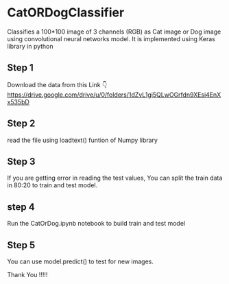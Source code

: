 # CatORDogClassifier
Classifies a 100*100 image of 3 channels (RGB) as Cat image or Dog image using convolutional neural networks model. It is implemented using Keras library in python


## Step 1
Download the data from this Link 👇
https://drive.google.com/drive/u/0/folders/1dZvL1gi5QLwOGrfdn9XEsi4EnXx535bD

## Step 2
read the file using loadtext() funtion of Numpy library

## Step 3
If you are getting error in reading the test values, You can split the train data in 80:20 to train and test model.

## step 4
Run the CatOrDog.ipynb notebook to build train and test model

## Step 5
You can use model.predict() to test for new images.

Thank You !!!!!
